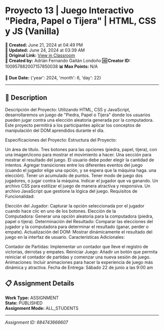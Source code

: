 # Proyecto 13 | Juego Interactivo "Piedra, Papel o Tijera" | HTML, CSS y JS (Vanilla)

**📅 Created:** June 21, 2024 at 04:49 PM  
**📅 Updated:** June 24, 2024 at 03:39 AM  
**🔗 Original Link:** [View in Classroom](https://classroom.google.com/c/Njk1MDgxNzAyMTIx/a/Njg0NzQzNjY2NjA3/details)  
**👤 Created by:** Adrián Fernando Gaitán Londoño
**🆔 Creator ID:** 100957882007157850038
**📊 Max Points:** N/A  

**📅 Due Date:** {'year': 2024, 'month': 6, 'day': 22}

---

## 📝 Description

Descripción del Proyecto: Utilizando HTML, CSS y JavaScript, desarrollaremos un juego de "Piedra, Papel o Tijera" donde los usuarios pueden jugar contra una elección aleatoria generada por la computadora. Este proyecto permitirá a los participantes aplicar los conceptos de manipulación del DOM aprendidos durante el día.

Especificaciones del Proyecto:
Estructura del Proyecto:

Un área de título.
Tres botones para las opciones (piedra, papel, tijera), con una imagen/icono para mostrar el movimiento a hacer.
Una sección para mostrar el resultado del juego.
El usuario debe poder elegir la cantidad de intentos.
Agregar transiciones entre los diferentes eventos del juego (cuando el jugador elige una opción, y se espera que la máquina haga. una elección).
Tener un acumulado de puntos.
Tener modo de juego dos jugadores, o jugar contra la máquina.
Indicar el jugador que va ganando.
Un archivo CSS para estilizar el juego de manera atractiva y responsiva.
Un archivo JavaScript que gestione la lógica del juego.
Requisitos de Funcionalidad:

Elección del Jugador: Capturar la opción seleccionada por el jugador cuando hace clic en uno de los botones.
Elección de la Computadora: Generar una opción aleatoria para la computadora (piedra, papel o tijera).
Determinación del Resultado: Comparar las elecciones del jugador y la computadora para determinar el resultado (ganar, perder o empate).
Actualización del DOM: Mostrar dinámicamente el resultado del juego en la interfaz de usuario.
Características Adicionales:

Contador de Partidas: Implementar un contador que lleve el registro de victorias, derrotas y empates.
Reiniciar Juego: Añadir un botón que permita reiniciar el contador de partidas y comenzar una nueva sesión de juego.
Animaciones: Incluir animaciones para hacer la experiencia de juego más dinámica y atractiva.
Fecha de Entrega: Sábado 22 de junio a las 9:00 am



## 📋 Assignment Details

**Work Type:** ASSIGNMENT  
**State:** PUBLISHED  
**Assignment Mode:** ALL_STUDENTS

---

*Assignment ID: 684743666607*
